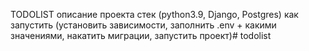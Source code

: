 TODOLIST 
описание проекта
стек (python3.9, Django, Postgres)
как запустить (установить зависимости, заполнить .env + какими значениями, накатить миграции, запустить проект)# todolist
